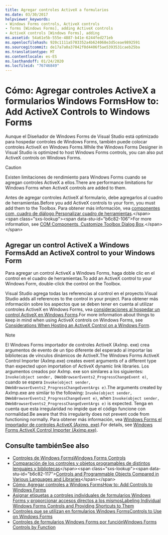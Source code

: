 ```yaml
---
title: Agregar controles ActiveX a formularios
ms.date: 03/30/2017
helpviewer_keywords:
- Windows Forms controls, ActiveX controls
- forms [Windows Forms], adding ActiveX controls
- ActiveX controls [Windows Forms], adding
ms.assetid: 54a61e5b-555e-4887-b41e-6244fed271eb
ms.openlocfilehash: 920c1111a5703352a4b624068e3d5ceae9892591
ms.sourcegitcommit: de17a7a0a37042f0d4406f5ae5393531caeb25ba
ms.translationtype: MT
ms.contentlocale: es-ES
ms.lasthandoff: 01/24/2020
ms.locfileid: "76746849"
---
```

# <a name="how-to-add-activex-controls-to-windows-forms"></a><span data-ttu-id="b6c82-102">Cómo: Agregar controles ActiveX a formularios Windows Forms</span><span class="sxs-lookup"><span data-stu-id="b6c82-102">How to: Add ActiveX Controls to Windows Forms</span></span>

<span data-ttu-id="b6c82-103">Aunque el Diseñador de Windows Forms de Visual Studio está optimizado para hospedar controles de Windows Forms, también puede colocar controles ActiveX en Windows Forms.</span><span class="sxs-lookup"><span data-stu-id="b6c82-103">While the Windows Forms Designer in Visual Studio is optimized to host Windows Forms controls, you can also put ActiveX controls on Windows Forms.</span></span>

> [!CAUTION]
> <span data-ttu-id="b6c82-104">Existen limitaciones de rendimiento para Windows Forms cuando se agregan controles ActiveX a ellos.</span><span class="sxs-lookup"><span data-stu-id="b6c82-104">There are performance limitations for Windows Forms when ActiveX controls are added to them.</span></span>

<span data-ttu-id="b6c82-105">Antes de agregar controles ActiveX al formulario, debe agregarlos al cuadro de herramientas.</span><span class="sxs-lookup"><span data-stu-id="b6c82-105">Before you add ActiveX controls to your form, you must add them to the Toolbox.</span></span> <span data-ttu-id="b6c82-106">Para obtener más información, vea [componentes com, cuadro de diálogo Personalizar cuadro de herramientas](https://docs.microsoft.com/previous-versions/visualstudio/visual-studio-2010/cby6tzh5(v=vs.100)).</span><span class="sxs-lookup"><span data-stu-id="b6c82-106">For more information, see [COM Components, Customize Toolbox Dialog Box](https://docs.microsoft.com/previous-versions/visualstudio/visual-studio-2010/cby6tzh5(v=vs.100)).</span></span>

## <a name="add-an-activex-control-to-your-windows-form"></a><span data-ttu-id="b6c82-107">Agregar un control ActiveX a Windows Forms</span><span class="sxs-lookup"><span data-stu-id="b6c82-107">Add an ActiveX control to your Windows Form</span></span>

<span data-ttu-id="b6c82-108">Para agregar un control ActiveX a Windows Forms, haga doble clic en el control en el cuadro de herramientas.</span><span class="sxs-lookup"><span data-stu-id="b6c82-108">To add an ActiveX control to your Windows Form, double-click the control on the Toolbox.</span></span>

<span data-ttu-id="b6c82-109">Visual Studio agrega todas las referencias al control en el proyecto.</span><span class="sxs-lookup"><span data-stu-id="b6c82-109">Visual Studio adds all references to the control in your project.</span></span> <span data-ttu-id="b6c82-110">Para obtener más información sobre los aspectos que se deben tener en cuenta al utilizar controles ActiveX en Windows Forms, vea [consideraciones al hospedar un control ActiveX en Windows Forms](considerations-when-hosting-an-activex-control-on-a-windows-form.md).</span><span class="sxs-lookup"><span data-stu-id="b6c82-110">For more information about things to keep in mind when using ActiveX controls on Windows Forms, see [Considerations When Hosting an ActiveX Control on a Windows Form](considerations-when-hosting-an-activex-control-on-a-windows-form.md).</span></span>

> [!NOTE]
> <span data-ttu-id="b6c82-111">El Windows Forms importador de controles ActiveX (AxImp. exe) crea argumentos de evento de un tipo diferente del esperado al importar las bibliotecas de vínculos dinámicos de ActiveX.</span><span class="sxs-lookup"><span data-stu-id="b6c82-111">The Windows Forms ActiveX Control Importer (AxImp.exe) creates event arguments of a different type than expected upon importation of ActiveX dynamic link libraries.</span></span> <span data-ttu-id="b6c82-112">Los argumentos creados por AxImp. exe son similares a los siguientes: `Invoke(object sender, DWebBrowserEvents2_ProgressChangeEvent e)`, cuando se espera `Invoke(object sender, DWebBrowserEvents2_ProgressChangeEventArgs e)`.</span><span class="sxs-lookup"><span data-stu-id="b6c82-112">The arguments created by AxImp.exe are similar to the following: `Invoke(object sender, DWebBrowserEvents2_ProgressChangeEvent e)`, when `Invoke(object sender, DWebBrowserEvents2_ProgressChangeEventArgs e)` is expected.</span></span> <span data-ttu-id="b6c82-113">Tenga en cuenta que esta irregularidad no impide que el código funcione con normalidad.</span><span class="sxs-lookup"><span data-stu-id="b6c82-113">Be aware that this irregularity does not prevent code from functioning normally.</span></span> <span data-ttu-id="b6c82-114">Para obtener más información, vea [Windows Forms el importador de controles ActiveX (Aximp. exe)](../../tools/aximp-exe-windows-forms-activex-control-importer.md).</span><span class="sxs-lookup"><span data-stu-id="b6c82-114">For details, see [Windows Forms ActiveX Control Importer (Aximp.exe)](../../tools/aximp-exe-windows-forms-activex-control-importer.md).</span></span>

## <a name="see-also"></a><span data-ttu-id="b6c82-115">Consulte también</span><span class="sxs-lookup"><span data-stu-id="b6c82-115">See also</span></span>

- [<span data-ttu-id="b6c82-116">Controles de Windows Forms</span><span class="sxs-lookup"><span data-stu-id="b6c82-116">Windows Forms Controls</span></span>](index.md)
- <span data-ttu-id="b6c82-117">[Comparación de los controles y objetos programables de distintos lenguajes y bibliotecas](https://docs.microsoft.com/previous-versions/visualstudio/visual-studio-2010/0061wezk(v=vs.100))</span><span class="sxs-lookup"><span data-stu-id="b6c82-117">[Controls and Programmable Objects Compared in Various Languages and Libraries](https://docs.microsoft.com/previous-versions/visualstudio/visual-studio-2010/0061wezk(v=vs.100))</span></span>
- [<span data-ttu-id="b6c82-118">Cómo: Agregar controles a Windows Forms</span><span class="sxs-lookup"><span data-stu-id="b6c82-118">How to: Add Controls to Windows Forms</span></span>](how-to-add-controls-to-windows-forms.md)
- [<span data-ttu-id="b6c82-119">Asignar etiquetas a controles individuales de formularios Windows Forms y proporcionar accesos directos a los mismos</span><span class="sxs-lookup"><span data-stu-id="b6c82-119">Labeling Individual Windows Forms Controls and Providing Shortcuts to Them</span></span>](labeling-individual-windows-forms-controls-and-providing-shortcuts-to-them.md)
- [<span data-ttu-id="b6c82-120">Controles que se utilizan en formularios Windows Forms</span><span class="sxs-lookup"><span data-stu-id="b6c82-120">Controls to Use on Windows Forms</span></span>](controls-to-use-on-windows-forms.md)
- [<span data-ttu-id="b6c82-121">Controles de formularios Windows Forms por función</span><span class="sxs-lookup"><span data-stu-id="b6c82-121">Windows Forms Controls by Function</span></span>](windows-forms-controls-by-function.md)
